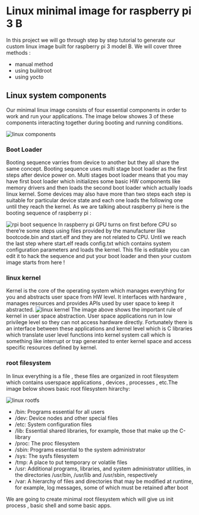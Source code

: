 # Linux minimal image for raspberry pi 3 B

In this project we will go through step by step tutorial to generate our custom linux image built for raspberry pi 3 model B. We will cover three methods : 
* manual method 
* using buildroot
* using yocto 



## Linux system components

Our minimal linux image consists of four essential components in order to work and run your applications. The image below showes 3 of these components interacting together during booting and running conditions.  

![linux components](https://vocal.com/wp-content/uploads/2021/10/Linux-System-Components.png)

### Boot Loader
Booting sequence varries from device to another but they all share the same concept. Booting sequence uses multi stage boot loader as the first steps after device power on. Multi stages boot loader means that you may have first boot loader which initializes some basic HW components like memory drivers and then loads the second boot loader which actually loads linux kernel. Some devices may also have more than two steps each step is suitable for particular device state and each one loads the following one until they reach the kernel. As we are talking about raspberry pi here is the booting sequence of raspberry pi :

![rpi boot sequence](https://encrypted-tbn0.gstatic.com/images?q=tbn:ANd9GcRtreHICSPMRMclNKxiUyD5XeOA1nE6DnU8kw&usqp=CAU)
In raspberry pi GPU turns on first before CPU so there’re some steps using files provided by the manufacturer like bootcode.bin and start.elf and they are not related to CPU. Until we reach the last step where start.elf reads config.txt which contains system configuration parameters and loads the kernel. This file is editable you can edit it to hack the sequence and put your boot loader and then your custom image starts from here !

### linux kernel
Kernel is the core of the operating system which manages everything for you and abstracts user space from HW level. It interfaces with hardware , manages resources and provides APIs used by user space to keep it abstracted.
![linux kernel](https://www.engineersgarage.com/wp-content/uploads/2016/07/ArticleImage-12104-1.png)
The image above shows the important rule of kernel in user space abstraction. User space applications run in low privilege level so they can not access hardware directly. Fortunately there is an interface between these applications and kernel level which is C libraries which translate  user level functions into kernel system call which is something like interrupt or trap generated to enter kernel space and access specific resources defined by kernel.

### root filesystem
In linux everything is a file , these files are organized in root filesystem which contains userspace applications , devices , processes , etc.The image below shows basic root filesystem hirarchy:

![linux rootfs](https://encrypted-tbn0.gstatic.com/images?q=tbn:ANd9GcToIUFOmx85-uEaei6qho7xxS7Z5cOViwLlRg&usqp=CAU)

* /bin:	Programs essential for all users
* /dev:	Device nodes and other special files
* /etc:	System configuration files
* /lib:	Essential shared libraries,	for	example, those that	make up	the	C-library
* /proc: The proc filesystem
* /sbin: Programs essential	to the system administrator
* /sys: The sysfs filesystem
* /tmp:	A place to put temporary or volatile files
* /usr:	Additional programs, libraries,	and	system administrator utilities,	in the directories /usr/bin, /usr/lib and /usr/sbin, respectively
* /var:	A hierarchy	of files and directories that may be modified at runtime, for	example,	log	messages,	some of which must be retained after boot

We are going to create minimal root filesystem which will give us init process , basic shell and some basic apps.
